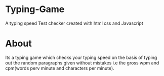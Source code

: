 # Typing-Game
A typing speed Test checker created with html css and Javascript

# **About**
Its a typing game which checks your typing speed on the basis of typing out the random paragraphs given without mistakes i.e the gross wpm and cpm(words perv minute and characters per minute).
